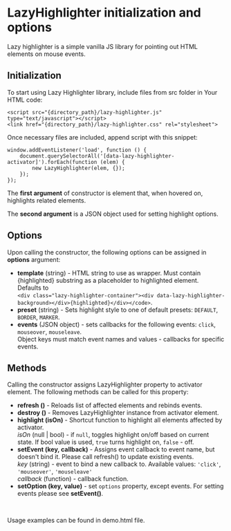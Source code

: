 # LazyHighlighter initialization and options

Lazy highlighter is a simple vanilla JS library for pointing out HTML elements on mouse events.

## Initialization

To start using Lazy Highlighter library, include files from src folder in Your HTML code:

```
<script src="{directory_path}/lazy-highlighter.js" type="text/javascript"></script>
<link href="{directory_path}/lazy-highlighter.css" rel="stylesheet">
```


Once necessary files are included, append script with this snippet:

```
window.addEventListener('load', function () {
    document.querySelectorAll('[data-lazy-highlighter-activator]').forEach(function (elem) {
        new LazyHighlighter(elem, {});
    });
});
```

The **first argument** of constructor is element that, when hovered on, highlights related elements.

The **second argument** is a JSON object used for setting highlight options.


## Options

Upon calling the constructor, the following options can be assigned in **options** argument:

* **template** (string) - HTML string to use as wrapper. Must contain {highlighted} substring as a placeholder to highlighted element. <br/>
    Defaults to <br/>
    `<div class="lazy-highlighter-container"><div data-lazy-highlighter-background></div>{highlighted}</div></code>`.
* **preset** (string) - Sets highlight style to one of default presets: `DEFAULT`, `BORDER`, `MARKER`.
* **events** (JSON object) - sets callbacks for the following events: `click`, `mouseover`, `mouseleave`. <br/>
    Object keys must match event names and values - callbacks for specific events.

## Methods

Calling the constructor assigns LazyHighlighter property to activator element. The following methods can be called for this property:

* **refresh ()** - Reloads list of affected elements and rebinds events.
* **destroy ()** - Removes LazyHighlighter instance from activator element.
* **highlight (isOn)** - Shortcut function to highlight all elements affected by activator. <br/>
    _isOn_ (null | bool) - if `null`, toggles highlight on/off based on current state. If bool value is used, `true` turns highlight on, `false` - off.
* **setEvent (key, callback)** - Assigns event callback to event name, but doesn't bind it. Please call refresh() to update existing events. <br/>
    _key_ (string) - event to bind a new callback to. Available values: `'click'`, `'mouseover'`, `'mouseleave'` <br/> 
    _callback_ (function) - callback function.
* **setOption (key, value)** - set `options` property, except events. For setting events please see **setEvent()**.

<br/>

Usage examples can be found in demo.html file.
